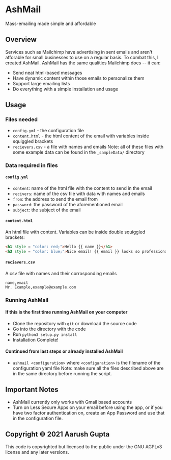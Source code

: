# AshMail
Mass-emailing made simple and affordable

## Overview

Services such as Mailchimp have advertising in sent emails and aren't afforable for small businesses to use on a regular basis. To combat this, I created AshMail. AshMail has the same qualities Mailchimp does -- it can:
- Send neat html-based messages
- Have dynamic content within those emails to personalize them
- Support large emailing lists
- Do everything with a simple installation and usage

## Usage

### Files needed
- `config.yml` - the configuration file
- `content.html` - the html content of the email with variables inside squiggled brackets
- `recievers.csv` - a file with names and emails
Note: all of these files with some example data can be found in the `_sampleData/` directory

### Data required in files

#### `config.yml`
- `content`: name of the html file with the content to send in the email
- `recivers`: name of the csv file with data with names and emails
- `from`: the address to send the email from
- `password`: the password of the aforementioned email
- `subject`: the subject of the email

#### `content.html`
An html file with content. Variables can be inside double squiggled brackets:
```html
<h1 style = "color: red;">Hello {{ name }}</h1>
<h3 style = "color: blue;">Nice email! {{ email }} looks so professional</h3>
```

#### `recievers.csv`
A csv file with names and their corrosponding emails
```csv
name,email
Mr. Example,example@example.com
```

### Running AshMail

#### If this is the first time running AshMail on your computer
- Clone the repository with `git` or download the source code
- Go into the directory with the code
- Run `python3 setup.py install`
- Installation Complete!

#### Continued from last steps or already installed AshMail
- `ashmail <configuration>` where `<configuration>` is the filename of the configuration yaml file
Note: make sure all the files described above are in the same directory before running the script.

## Important Notes
- AshMail currently only works with Gmail based accounts
- Turn on Less Secure Apps on your email before using the app, or if you have two factor authentication on, create an App Password and use that in the configuration file.

## Copyright &copy; 2021 Aarush Gupta
This code is copyrighted but licensed to the public under the GNU AGPLv3 license and any later versions.
